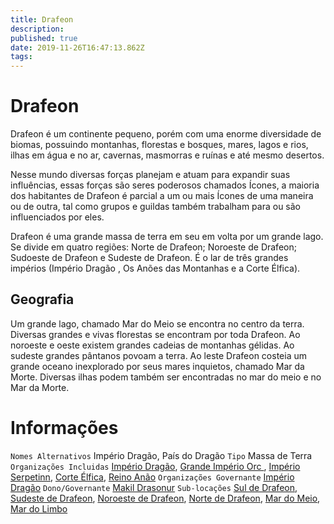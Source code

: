 ```yaml
---
title: Drafeon
description: 
published: true
date: 2019-11-26T16:47:13.862Z
tags: 
---
```


<!-- SUBTITLE: Visão geral sobre Drafeon -->

# Drafeon
Drafeon é um continente pequeno, porém com uma enorme diversidade de biomas, possuindo montanhas, florestas e bosques, mares, lagos e rios, ilhas em água e no ar, cavernas, masmorras e ruínas e até mesmo desertos.

Nesse mundo diversas forças planejam e atuam para expandir suas influências, essas forças são seres poderosos chamados Ícones, a maioria dos habitantes de Drafeon é parcial a um ou mais Ícones de uma maneira ou de outra, tal como grupos e guildas também trabalham para ou são influenciados por eles.

Drafeon é uma grande massa de terra em seu em volta por um grande lago. Se divide em quatro regiões: Norte de Drafeon; Noroeste de Drafeon; Sudoeste de Drafeon e Sudeste de Drafeon. É o lar de três grandes impérios (Império Dragão , Os Anões das Montanhas e a Corte Élfica).

## Geografia
Um grande lago, chamado Mar do Meio se encontra no centro da terra. Diversas grandes e vivas florestas se encontram por toda Drafeon. Ao noroeste e oeste existem grandes cadeias de montanhas gélidas. Ao sudeste grandes pântanos povoam a terra. Ao leste Drafeon costeia um grande oceano inexplorado por seus mares inquietos, chamado Mar da Morte. Diversas ilhas podem também ser encontradas no mar do meio e no Mar da Morte.

# Informações
`Nomes Alternativos` Império Dragão, País do Dragão 
`Tipo` Massa de Terra 
`Organizações Incluidas` [Império Dragão](/faccoes/nacoes/imperio-dragao#imperio-dragao), [Grande Império Orc ](), [Império Serpetinn](), [Corte Élfica](), [Reino Anão]()
`Organizações Governante` [Império Dragão](/faccoes/nacoes/imperio-dragao#imperio-dragao)
`Dono/Governante` [Makil Drasonur](/individuos/makil-drasonur#makil-drasonur) 
`Sub-locações` [Sul de Drafeon](/lugares/plano-material/drafeon/sul-de-drafeon), [Sudeste de Drafeon](/lugares/plano-material/drafeon/sudeste-de-drafeon#sudeste-de-drafeon), [Noroeste de Drafeon](/lugares/plano-material/drafeon/noroeste-de-drafeon#noroeste-de-drafeon), [Norte de Drafeon](/lugares/plano-material/drafeon/norte-de-drafeon#norte-de-drafeon), [Mar do Meio](/lugares/plano-material/drafeon/mar-do-meio#mar-do-meio), [Mar do Limbo](/lugares/plano-material/drafeon/mar-do-limbo#mar-do-limbo)